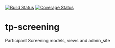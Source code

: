 [![Build Status](https://travis-ci.org/amediphoko/tp-screening.svg?branch=develop)](https://travis-ci.org/amediphoko/tp-screening)
[![Coverage Status](https://coveralls.io/repos/github/amediphoko/tp-screening/badge.svg?branch=developer)](https://coveralls.io/github/amediphoko/tp-screening?branch=developer)

# tp-screening
Participant Screening models, views and admin_site
